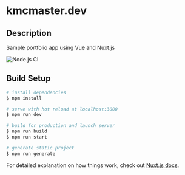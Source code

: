 # kmcmaster.dev

## Description

Sample portfolio app using Vue and Nuxt.js

![Node.js CI](https://github.com/KyleMcMaster/kmcmaster.dev/workflows/Node.js%20CI/badge.svg)

## Build Setup

```bash
# install dependencies
$ npm install

# serve with hot reload at localhost:3000
$ npm run dev

# build for production and launch server
$ npm run build
$ npm run start

# generate static project
$ npm run generate
```

For detailed explanation on how things work, check out [Nuxt.js docs](https://nuxtjs.org).
